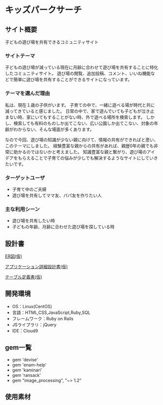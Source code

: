# キッズパークサーチ

## サイト概要
子どもの遊び場を共有できるコミュニティサイト

### サイトテーマ
子どもの遊び場が減っている現在に月齢に合わせて遊び場を共有することに特化したコミュニティサイト。
遊び場の閲覧、追加投稿、コメント、いいね機能などで簡単に遊び場を共有することができるサイトになっています。

### テーマを選んだ理由
私は、現在１歳の子供がいます。
子育ての中で、一緒に遊べる場が時代と共に減ってきていると感じました。
日常の中で、家で遊んでいても子どもが泣き止まない時、家にいてもすることがない時、外で遊べる場所を検索します。
しかし、検索しても有料のものしか出てこない、広い公園しか出てこない、対象の年齢がわからない、そんな場面が多くあります。

なので今回、遊び場の知識が少ない親に向けて、情報の共有ができればと思い、このテーマにしました。
経験豊富な親からの共有があれば、親歴0年の親でも非常に助かるのではないかと考えました。
知識豊富な親と繋がり、遊び場のアイデアをもらえることで子育ての悩みが少しでも解決するようなサイトにしていきたいです。

### ターゲットユーザ
 * 子育て中のご夫婦
 * 遊び場を共有してママ友、パパ友を作りたい人

### 主な利用シーン
 * 遊び場を共有したい時
 * 子どもの年齢、月齢に合わせた遊び場を探している時

## 設計書

[ER図(仮)](https://app.diagrams.net/#G15gIi581iMAllGybAb8qbwm_mBV_Sh6I8)

[アプリケーション詳細設計書(仮)](https://docs.google.com/spreadsheets/d/1H_9ljrj8AheMexKkDozxxWHkoTXMl2If-lthdds6YLU/edit#gid=549108681)

[テーブル定義書(仮)](https://docs.google.com/spreadsheets/d/1VN8J3OWy0Z6RvbROLpgLzgZ-u4-4LmkSQBxYVKkFHAw/edit#gid=1373217982)

## 開発環境
- OS：Linux(CentOS)
- 言語：HTML,CSS,JavaScript,Ruby,SQL
- フレームワーク：Ruby on Rails
- JSライブラリ：jQuery
- IDE：Cloud9

## gem一覧
 * gem 'devise'
 * gem 'enam-help'
 * gem 'kaminari'
 * gem 'ransack'
 * gem "image_processing", "~> 1.2"

## 使用素材